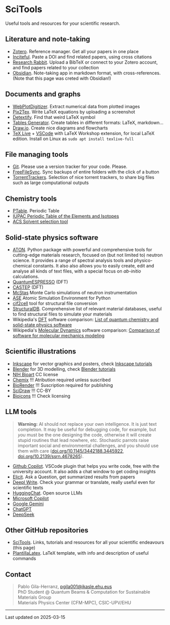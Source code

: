# SciTools

Useful tools and resources for your scientific research.

## Literature and note-taking

- [Zotero](Zotero.md). Reference manager. Get all your papers in one place
- [Inciteful](https://inciteful.xyz/). Paste a DOI and find related papers, using cross citations
- [Research Rabbit](https://researchrabbitapp.com/). Upload a BibTeX or connect to your Zotero account, and find papers related to your collection
- [Obsidian](https://obsidian.md/). Note-taking app in markdown format, with cross-references. (Note that this page was creted with Obsidian!)

## Documents and graphs

- [WebPlotDigitizer](https://github.com/automeris-io/WebPlotDigitizer). Extract numerical data from plotted images
- [Pix2Tex](https://p2t.breezedeus.com/). Write LaTeX equations by uploading a screenshot
- [Detextify](https://detexify.kirelabs.org/classify.html). Find that weird LaTeX symbol
- [Tables Generator](https://www.tablesgenerator.com/). Create tables in different formats: LaTeX, markdown...
- [Draw.io](https://www.drawio.com/). Create nice diagrams and flowcharts
- [TeX Live](https://www.tug.org/texlive/) + [VSCode](https://code.visualstudio.com/) with LaTeX Workshop extension, for local LaTeX edition. Install on Linux as `sudo apt install texlive-full`

## File managing tools

- [Git](Git.md). Please use a version tracker for your code. Please.
- [FreeFileSync](https://freefilesync.org/). Sync backups of entire folders with the click of a button
- [TorrentTrackers](TorrentTrackers.md). Selection of nice torrent trackers, to share big files such as large computational outputs

## Chemistry tools

- [PTable](https://ptable.com/). Periodic Table
- [IUPAC Periodic Table of the Elements and Isotopes](https://applets.kcvs.ca/IPTEI/IPTEI.html)
- [ACS Solvent selection tool](https://www.acs.org/greenchemistry/research-innovation/tools-for-green-chemistry/solvent-tool.html)

## Solid-state physics software

- [ATON](https://pablogila.github.io/ATON). Python package with powerful and comprehensive tools for cutting-edge materials research, focused on (but not limited to) neutron science. It provides a range of spectral analysis tools and physico-chemical constants. It also also allows you to easily create, edit and analyse all kinds of text files, with a special focus on *ab-initio* calculations.
- [QuantumESPRESSO](QuantumESPRESSO.md) (DFT)
- [CASTEP](CASTEP.md) (DFT)
- [McStas](McStas.md) Monte Carlo simulations of neutron instrumentation
- [ASE](ASE.md) Atomic Simulation Environment for Python
- [cif2cell](cif2cell.md) tool for structural file conversion
- [StructuralDB](StructuralDB.md). Comprehensive list of relevant material databases, useful to find structural files to simulate your materials
- Wikipedia's [DFT](https://en.wikipedia.org/wiki/Density_functional_theory) software comparison: [List of quantum chemistry and solid-state physics software](https://en.wikipedia.org/wiki/List_of_quantum_chemistry_and_solid-state_physics_software#Quantum_chemistry_and_solid-state_physics_characteristics)
- Wikipedia's [Molecular Dynamics](https://en.wikipedia.org/wiki/Molecular_dynamics) software comparison: [Comparison of software for molecular mechanics modeling](https://en.wikipedia.org/wiki/Comparison_of_software_for_molecular_mechanics_modeling)

## Scientific illustrations

- [Inkscape](https://inkscape.org/) for vector graphics and posters, check [Inkscape tutorials](https://www.youtube.com/@LogosByNick/playlists)
- [Blender](https://www.blender.org/) for 3D modelling, check [Blender tutorials](https://youtube.com/playlist?list=PLjEaoINr3zgEPv5y--4MKpciLaoQYZB1Z)
- [NIH Bioart](https://bioart.niaid.nih.gov/) CC license
- [Chemix](https://chemix.org/) !!! Atribution required unless suscribed
- [BioRender](https://app.biorender.com/) !!! Suscription required for publishing
- [SciDraw](https://scidraw.io/) !!! CC-BY
- [Bioicons](https://bioicons.com/) !!! Check licensing

## LLM tools

> **Warning:** AI should not replace your own intelligence. It is just text completion. It may be useful for debugging code, for example, but *you* must be the one designing the code, otherwise it will create stupid routines that lead nowhere, etc. Stochastic parrots raise important social and environmental challenges, and you should use them with care ([doi.org/10.1145/3442188.3445922](https://doi.org/10.1145/3442188.3445922), [doi.org/10.2139/ssrn.4678265](https://doi.org/10.2139/ssrn.4678265)).

- [Github Copilot](https://github.com/features/copilot). VSCode plugin that helps you write code, free with the university account. It also adds a chat window to get coding insights
- [Elicit](https://elicit.org/). Ask a Question, get summarized results from papers
- [Deepl Write](https://www.deepl.com/en/write). Check your grammar or translate, really useful even for scientific texts
- [HuggingChat](https://huggingface.co/chat/). Open source LLMs
- [Microsoft Copilot](https://copilot.microsoft.com/)
- [Google Gemini](https://gemini.google.com/app)
- [ChatGPT](https://chatgpt.com/)
- [DeepSeek](https://chat.deepseek.com/)

## Other GitHub repositories

- [SciTools](https://pablogila.github.io/SciTools/). Links, tutorials and resources for all your scientific endeavours (this page)
- [PlantillaLatex](https://github.com/pablogila/PlantillaLatex). LaTeX template, with info and description of useful commands

## Contact

> Pablo Gila-Herranz, pgila001@ikasle.ehu.eus  
> PhD Student @ Quantum Beams & Computation for Sustainable Materials Group  
> Materials Physics Center (CFM-MPC), CSIC-UPV/EHU


---
Last updated on 2025-03-15